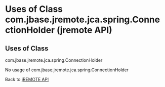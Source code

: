 # Uses of Class com.jbase.jremote.jca.spring.ConnectionHolder (jremote API)

<PageHeader />

## Uses of Class
com.jbase.jremote.jca.spring.ConnectionHolder

No usage of com.jbase.jremote.jca.spring.ConnectionHolder

Back to [jREMOTE API](com_jbase_jremote_package-summary)

  
<PageFooter />
